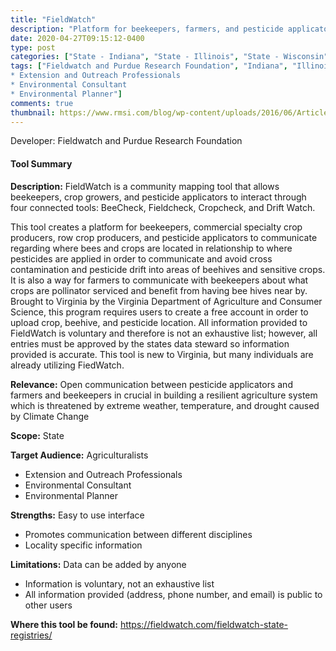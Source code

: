 ```yaml
---
title: "FieldWatch"
description: "Platform for beekeepers, farmers, and pesticide applicators to communicate and share information"
date: 2020-04-27T09:15:12-0400
type: post
categories: ["State - Indiana", "State - Illinois", "State - Wisconsin", "State - Michigan", "State - Minnesota", "State - Nebraska", "State - Colorado", "State - Montana", "State - Missouri", "State - Delaware", "State - Kansas", "State - New Mexico", "State - North Carolina", "State - Iowa", "State - Arkansas", "State - Ohio", "State - South Dakota", "State - Tennessee", "State - Virginia", "State - California", "State - Maryland;", "citizen science"]
tags: ["Fieldwatch and Purdue Research Foundation", "Indiana", "Illinois", "Wisconsin", "Michigan", "Minnesota", "Nebraska", "Colorado", "Montana", "Missouri", "Delaware", "Kansas", "New Mexico", "North Carolina", "Iowa", "Arkansas", "Ohio", "South Dakota", "Tennessee", "Virginia", "California", "Maryland;", "Agriculturalists
* Extension and Outreach Professionals
* Environmental Consultant
* Environmental Planner"]
comments: true
thumbnail: https://www.rmsi.com/blog/wp-content/uploads/2016/06/Article-04.jpg
---
```

Developer: Fieldwatch and Purdue Research Foundation

#### Tool Summary
**Description:** FieldWatch is a community mapping tool that allows beekeepers, crop growers, and pesticide applicators to interact through four connected tools: BeeCheck, Fieldcheck, Cropcheck, and Drift Watch.  

This tool creates a platform for beekeepers, commercial specialty crop producers, row crop producers, and pesticide applicators to communicate regarding where bees and crops are located in relationship to where pesticides are applied in order to communicate and avoid cross contamination and pesticide drift into areas of beehives and sensitive crops. It is also a way for farmers to communicate with beekeepers about what crops are pollinator serviced and benefit from having bee hives near by. Brought to Virginia by the Virginia Department of Agriculture and Consumer Science, this program requires users to create a free account in order to upload crop, beehive, and pesticide location. All information provided to FieldWatch is voluntary and therefore is not an exhaustive list; however, all entries must be approved by the states data steward so information provided is accurate. This tool is new to Virginia, but many individuals are already utilizing FiedWatch.

**Relevance:** Open communication between pesticide applicators and farmers and beekeepers in crucial in building a resilient agriculture system which is threatened by extreme weather, temperature, and drought caused by Climate Change

**Scope:** State

**Target Audience:** Agriculturalists
* Extension and Outreach Professionals
* Environmental Consultant
* Environmental Planner

**Strengths:** Easy to use interface
* Promotes communication between different disciplines
* Locality specific information

**Limitations:** Data can be added by anyone
* Information is voluntary, not an exhaustive list
* All information provided (address, phone number, and email) is public to other users

**Where this tool be found:** https://fieldwatch.com/fieldwatch-state-registries/
